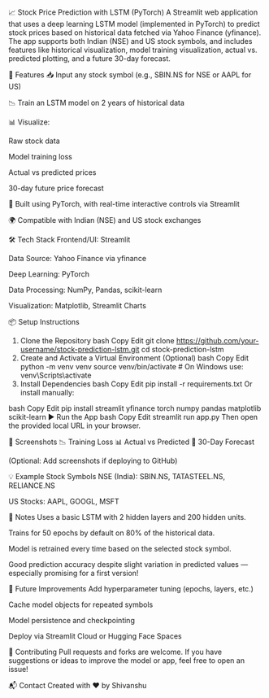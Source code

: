 📈 Stock Price Prediction with LSTM (PyTorch)
A Streamlit web application that uses a deep learning LSTM model (implemented in PyTorch) to predict stock prices based on historical data fetched via Yahoo Finance (yfinance). The app supports both Indian (NSE) and US stock symbols, and includes features like historical visualization, model training visualization, actual vs. predicted plotting, and a future 30-day forecast.

🚀 Features
📥 Input any stock symbol (e.g., SBIN.NS for NSE or AAPL for US)

📉 Train an LSTM model on 2 years of historical data

📊 Visualize:

Raw stock data

Model training loss

Actual vs predicted prices

30-day future price forecast

🧠 Built using PyTorch, with real-time interactive controls via Streamlit

🌍 Compatible with Indian (NSE) and US stock exchanges

🛠 Tech Stack
Frontend/UI: Streamlit

Data Source: Yahoo Finance via yfinance

Deep Learning: PyTorch

Data Processing: NumPy, Pandas, scikit-learn

Visualization: Matplotlib, Streamlit Charts

📦 Setup Instructions
1. Clone the Repository
bash
Copy
Edit
git clone https://github.com/your-username/stock-prediction-lstm.git
cd stock-prediction-lstm
2. Create and Activate a Virtual Environment (Optional)
bash
Copy
Edit
python -m venv venv
source venv/bin/activate  # On Windows use: venv\Scripts\activate
3. Install Dependencies
bash
Copy
Edit
pip install -r requirements.txt
Or install manually:

bash
Copy
Edit
pip install streamlit yfinance torch numpy pandas matplotlib scikit-learn
▶️ Run the App
bash
Copy
Edit
streamlit run app.py
Then open the provided local URL in your browser.

📸 Screenshots
📉 Training Loss	📊 Actual vs Predicted	🔮 30-Day Forecast

(Optional: Add screenshots if deploying to GitHub)

💡 Example Stock Symbols
NSE (India): SBIN.NS, TATASTEEL.NS, RELIANCE.NS

US Stocks: AAPL, GOOGL, MSFT

📌 Notes
Uses a basic LSTM with 2 hidden layers and 200 hidden units.

Trains for 50 epochs by default on 80% of the historical data.

Model is retrained every time based on the selected stock symbol.

Good prediction accuracy despite slight variation in predicted values — especially promising for a first version!

🧠 Future Improvements
Add hyperparameter tuning (epochs, layers, etc.)

Cache model objects for repeated symbols

Model persistence and checkpointing

Deploy via Streamlit Cloud or Hugging Face Spaces

🤝 Contributing
Pull requests and forks are welcome. If you have suggestions or ideas to improve the model or app, feel free to open an issue!

📬 Contact
Created with ❤️ by Shivanshu

